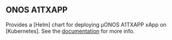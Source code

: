 ## ONOS A1TXAPP

Provides a [Helm] chart for deploying µONOS A1TXAPP xApp on [Kubernetes].
See the [documentation](https://docs.sd-ran.org/master/sdran-in-a-box/docs/HW_Installation_intro.html) for more info.
